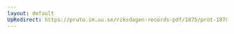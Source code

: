 ```yaml
---
layout: default
UpRedirect: https://pruto.im.uu.se/riksdagen-records-pdf/1875/prot-1875--fk--003/prot-1875--fk--003_004.pdf
---
```

